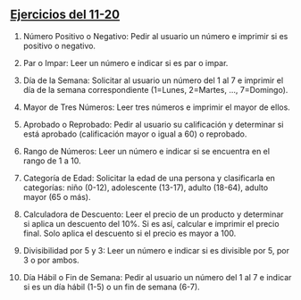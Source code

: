 ## [Ejercicios del 11-20](./11-20)
1. Número Positivo o Negativo: Pedir al usuario un número e
imprimir si es positivo o negativo.

2. Par o Impar: Leer un número e indicar si es par o impar.

3. Día de la Semana: Solicitar al usuario un número del 1 al 7 e
imprimir el día de la semana correspondiente (1=Lunes,
2=Martes, ..., 7=Domingo).

4. Mayor de Tres Números: Leer tres números e imprimir el
mayor de ellos.

5. Aprobado o Reprobado: Pedir al usuario su calificación y
determinar si está aprobado (calificación mayor o igual a 60)
o reprobado.

6. Rango de Números: Leer un número e indicar si se encuentra
en el rango de 1 a 10.

7. Categoría de Edad: Solicitar la edad de una persona y
clasificarla en categorías: niño (0-12), adolescente (13-17),
adulto (18-64), adulto mayor (65 o más).

8. Calculadora de Descuento: Leer el precio de un producto y
determinar si aplica un descuento del 10%. Si es así, calcular e
imprimir el precio final. Solo aplica el descuento si el precio es
mayor a 100.

9. Divisibilidad por 5 y 3: Leer un número e indicar si es divisible
por 5, por 3 o por ambos.

10. Día Hábil o Fin de Semana: Pedir al usuario un número del
1 al 7 e indicar si es un día hábil (1-5) o un fin de semana (6-7).